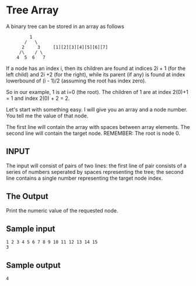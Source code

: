 <!-- RATING: Easy -->
<!-- NAME: Tree Array -->
<!-- GENERATOR: generate.pl -->
# Tree Array

A binary tree can be stored in an array as follows

	         1
	       /   \
	      2     3     [1][2][3][4][5][6][7]
	     /\    / \
	    4  5  6   7
      
    
If a node has an index i, then its children are found at indices 2i + 1 (for the left child) and 2i +2 (for the right), while its parent (if any) is found at index lowerbound of (i - 1)/2 (assuming the root has index zero).

So in our example, 1 is at i=0 (the root). The children of 1 are at index 2(0)+1 = 1 and index 2(0) + 2 = 2.   
    
       
Let's start with something easy. I will give you an array and a node number. You tell me the value of that node.

The first line will contain the array with spaces between array elements.
The second line will contain the target node. REMEMBER: The root is node 0.

## INPUT
The input will consist of pairs of two lines: the first line of pair consists of a series of numbers seperated by spaces representing the tree; the second line contains a single number representing the target node index.

## The Output
Print the numeric value of the requested node.

## Sample input
	1 2 3 4 5 6 7 8 9 10 11 12 13 14 15
	3

## Sample output
	4


